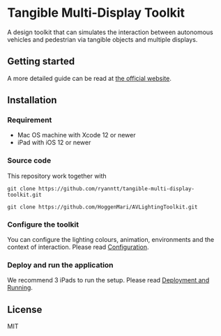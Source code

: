 # Tangible Multi-Display Toolkit

A design toolkit that can simulates the interaction between autonomous vehicles and pedestrian via tangible objects and multiple displays.

## Getting started

A more detailed guide can be read at [the official website](https://ryanntt.com/tangible-multi-display-toolkit/).

## Installation

### Requirement
- Mac OS machine with Xcode 12 or newer
- iPad with iOS 12 or newer

### Source code

This repository work together with 

```
git clone https://github.com/ryanntt/tangible-multi-display-toolkit.git
```

```
git clone https://github.com/HoggenMari/AVLightingToolkit.git
```

### Configure the toolkit

You can configure the lighting colours, animation, environments and the context of interaction.
Please read [Configuration](https://ryanntt.com/tangible-multi-display-toolkit#configuration).

### Deploy and run the application

We recommend 3 iPads to run the setup. Please read [Deployment and Running](https://ryanntt.com/tangible-multi-display-toolkit#deployment-and-running).

## License
MIT